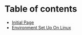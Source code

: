 # Table of contents

* [Initial Page](README.md)
* [Environment Set Up On Linux](environment-set-up-on-linux.md)
